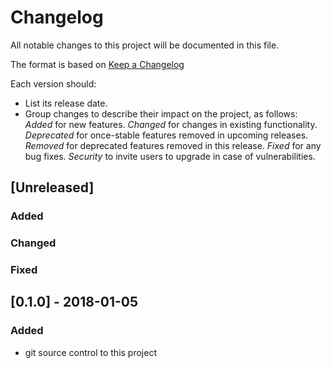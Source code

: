 # Changelog
All notable changes to this project will be documented in this file.

The format is based on [Keep a Changelog](http://keepachangelog.com/en/1.0.0/)

Each version should:
- List its release date.
- Group changes to describe their impact on the project, as follows:
*Added* for new features.
*Changed* for changes in existing functionality.
*Deprecated* for once-stable features removed in upcoming releases.
*Removed* for deprecated features removed in this release.
*Fixed* for any bug fixes.
*Security* to invite users to upgrade in case of vulnerabilities.

## [Unreleased]
### Added

### Changed

### Fixed

## [0.1.0] - 2018-01-05
### Added
- git source control to this project